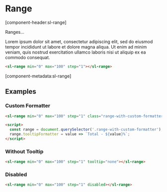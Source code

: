 # Range

[component-header:sl-range]

Ranges...

Lorem ipsum dolor sit amet, consectetur adipiscing elit, sed do eiusmod tempor incididunt ut labore et dolore magna aliqua. Ut enim ad minim veniam, quis nostrud exercitation ullamco laboris nisi ut aliquip ex ea commodo consequat.

```html preview
<sl-range min="0" max="100" step="1"></sl-range>
```

[component-metadata:sl-range]

## Examples

### Custom Formatter

```html preview
<sl-range min="0" max="100" step="1" class="range-with-custom-formatter"></sl-range>

<script>
  const range = document.querySelector('.range-with-custom-formatter');
  range.tooltipFormatter = value => `Total - ${value}%`;
</script>
```

### Without Tooltip

```html preview
<sl-range min="0" max="100" step="1" tooltip="none"></sl-range>
```

### Disabled

```html preview
<sl-range min="0" max="100" step="1" disabled></sl-range>
```